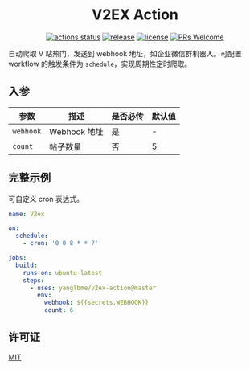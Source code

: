 <h1 align="center">V2EX Action</h1>

<div align="center">

[![actions status](https://github.com/yanglbme/v2ex-action/workflows/Lint/badge.svg)](https://github.com/yanglbme/v2ex-action/actions) [![release](https://img.shields.io/github/v/release/yanglbme/v2ex-action.svg)](../../releases) [![license](https://badgen.net/github/license/yanglbme/v2ex-action)](./LICENSE) [![PRs Welcome](https://badgen.net/badge/PRs/welcome/green)](../../pulls)

</div>

自动爬取 V 站热门，发送到 webhook 地址，如企业微信群机器人。可配置 workflow 的触发条件为 `schedule`，实现周期性定时爬取。

## 入参

|  参数  |  描述  |  是否必传  |  默认值  |
|---|---|---|---|
| `webhook` | Webhook 地址 | 是 | - |
| `count` | 帖子数量 | 否 | 5 |

## 完整示例
可自定义 cron 表达式。


```yml
name: V2ex

on:
  schedule:
    - cron: '0 0 8 * * ?'

jobs:
  build:
    runs-on: ubuntu-latest
    steps:
      - uses: yanglbme/v2ex-action@master
        env:
          webhook: ${{secrets.WEBHOOK}}
          count: 6
```

## 许可证
[MIT](LICENSE)